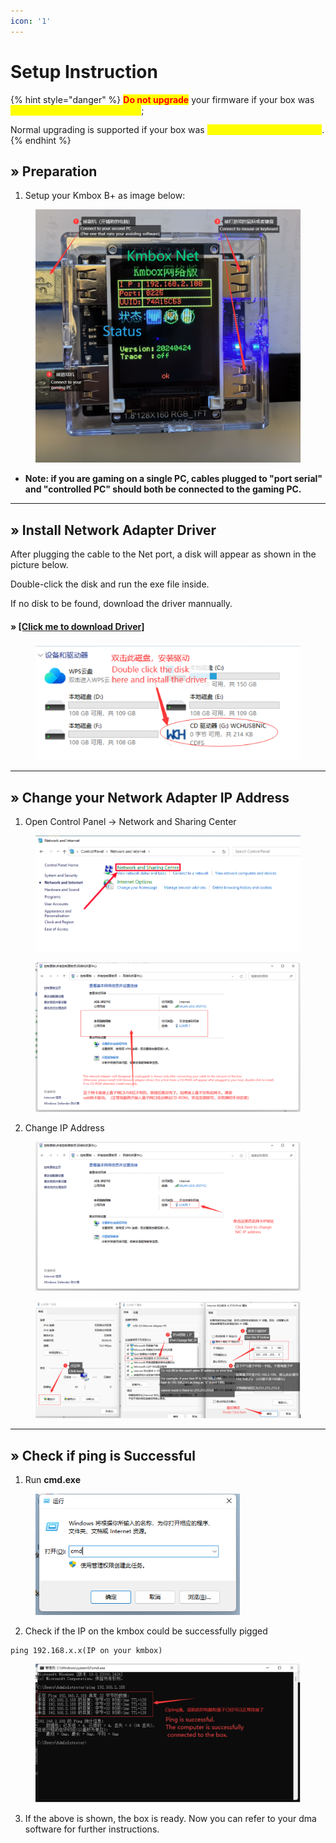 ```yaml
---
icon: '1'
---
```


# Setup Instruction

{% hint style="danger" %}
<mark style="color:red;">**Do not upgrade**</mark> your firmware if your box was <mark style="color:yellow;">**not activated before 2024.8.31**</mark>;

Normal upgrading is supported if your box was <mark style="color:yellow;">**activated before 2024.8.31**</mark>.
{% endhint %}

## » Preparation

1. Setup your Kmbox B+ as image below:

<figure><img src="../../../.gitbook/assets/image (73).png" alt=""><figcaption></figcaption></figure>

* **Note: if you are gaming on a single PC, cables plugged to "port serial" and "controlled PC" should both be connected to the gaming PC.**

***

## » Install Network Adapter Driver

After plugging the cable to the Net port, a disk will appear as shown in the picture below.

Double-click the disk and run the exe file inside.

If no disk to be found, download the driver mannually.

#### » [\[Click me to download Driver\]](https://alist.scarlet.technology/d/Users/Tools/kmboxNet_Driver.zip)

<figure><img src="../../../.gitbook/assets/image (74).png" alt=""><figcaption></figcaption></figure>

***

## » Change your Network Adapter IP Address

1. Open Control Panel -> Network and Sharing Center

<figure><img src="../../../.gitbook/assets/image (75).png" alt=""><figcaption></figcaption></figure>

<figure><img src="../../../.gitbook/assets/image (76).png" alt=""><figcaption></figcaption></figure>

2. Change IP Address

<figure><img src="../../../.gitbook/assets/image (77).png" alt=""><figcaption></figcaption></figure>

<figure><img src="../../../.gitbook/assets/image (78).png" alt=""><figcaption></figcaption></figure>

***

## » Check if ping is Successful

1. Run **cmd.exe**

<figure><img src="../../../.gitbook/assets/image (79).png" alt="" width="327"><figcaption></figcaption></figure>

2. Check if the IP on the kmbox could be successfully pigged

```
ping 192.168.x.x(IP on your kmbox)
```

<figure><img src="../../../.gitbook/assets/image (80).png" alt=""><figcaption></figcaption></figure>

3. If the above is shown, the box is ready. Now you can refer to your dma software for further instructions.
